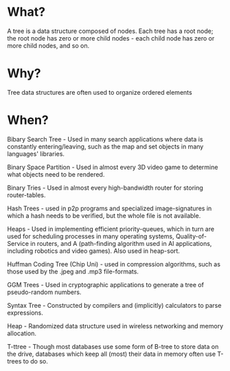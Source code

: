 # What?

A tree is a data structure composed of nodes. Each tree has a root node; the root node has zero or more child nodes - each child node has zero or more child nodes, and so on.

# Why?

Tree data structures are often used to organize ordered elements

# When?

Bibary Search Tree - Used in many search applications where data is constantly entering/leaving, such as the map and set objects in many languages' libraries.

Binary Space Partition - Used in almost every 3D video game to determine what objects need to be rendered.

Binary Tries - Used in almost every high-bandwidth router for storing router-tables.

Hash Trees - used in p2p programs and specialized image-signatures in which a hash needs to be verified, but the whole file is not available.

Heaps - Used in implementing efficient priority-queues, which in turn are used for scheduling processes in many operating systems, Quality-of-Service in routers, and A (path-finding algorithm used in AI applications, including robotics and video games). Also used in heap-sort.

Huffman Coding Tree (Chip Uni) - used in compression algorithms, such as those used by the .jpeg and .mp3 file-formats.

GGM Trees - Used in cryptographic applications to generate a tree of pseudo-random numbers.

Syntax Tree - Constructed by compilers and (implicitly) calculators to parse expressions.

Heap - Randomized data structure used in wireless networking and memory allocation.

T-ttree - Though most databases use some form of B-tree to store data on the drive, databases which keep all (most) their data in memory often use T-trees to do so.
